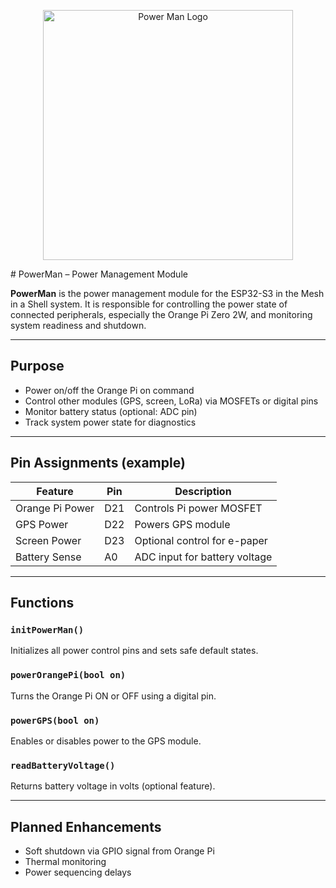 <p align="center">
  <img src="Mesh-in-a-shell/assets/powerman_logo.png" alt="Power Man Logo" width="400">
</p>
# PowerMan – Power Management Module

**PowerMan** is the power management module for the ESP32-S3 in the Mesh in a Shell system. It is responsible for controlling the power state of connected peripherals, especially the Orange Pi Zero 2W, and monitoring system readiness and shutdown.

---

## Purpose

- Power on/off the Orange Pi on command
- Control other modules (GPS, screen, LoRa) via MOSFETs or digital pins
- Monitor battery status (optional: ADC pin)
- Track system power state for diagnostics

---

## Pin Assignments (example)

| Feature         | Pin   | Description                   |
|----------------|-------|-------------------------------|
| Orange Pi Power | D21   | Controls Pi power MOSFET      |
| GPS Power       | D22   | Powers GPS module             |
| Screen Power    | D23   | Optional control for e-paper  |
| Battery Sense   | A0    | ADC input for battery voltage |

---

## Functions

### `initPowerMan()`
Initializes all power control pins and sets safe default states.

### `powerOrangePi(bool on)`
Turns the Orange Pi ON or OFF using a digital pin.

### `powerGPS(bool on)`
Enables or disables power to the GPS module.

### `readBatteryVoltage()`
Returns battery voltage in volts (optional feature).

---

## Planned Enhancements

- Soft shutdown via GPIO signal from Orange Pi
- Thermal monitoring
- Power sequencing delays
